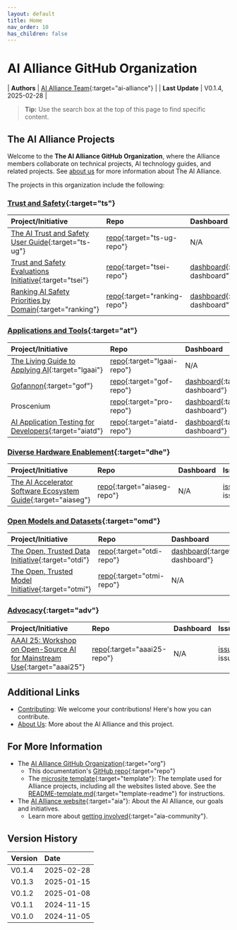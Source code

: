 ```yaml
---
layout: default
title: Home
nav_order: 10
has_children: false
---
```

<style>
  table {
    width: 100%;
  }
</style>

# AI Alliance GitHub Organization

| **Authors**     | [AI Alliance Team](https://thealliance.ai/){:target="ai-alliance"} |
| **Last Update** | V0.1.4, 2025-02-28 |


> **Tip:** Use the search box at the top of this page to find specific content.

## The AI Alliance Projects

Welcome to the **The AI Alliance GitHub Organization**, where the Alliance members collaborate on technical projects, AI technology guides, and related projects. See [about us]({{site.baseurl}}/about/) for more information about The AI Alliance.

The projects in this organization include the following:

### [Trust and Safety](https://thealliance.ai/focus-areas/trust-and-safety){:target="ts"}

| **Project/Initiative** | **Repo** | **Dashboard** | **Issues** |
| :--------------------- | :------- | :------------ | :--------- |
 | [The AI Trust and Safety User Guide](https://the-ai-alliance.github.io/trust-safety-user-guide/){:target="ts-ug"} | [repo](https://github.com/The-AI-Alliance/trust-safety-user-guide){:target="ts-ug-repo"} | N/A | [issues](https://github.com/The-AI-Alliance/trust-safety-evals/issues){:target="ts-ug-issues"} |
| [Trust and Safety Evaluations Initiative](https://the-ai-alliance.github.io/trust-safety-evals/){:target="tsei"} | [repo](https://github.com/The-AI-Alliance/trust-safety-evals){:target="tsei-repo"} | [dashboard](https://github.com/orgs/The-AI-Alliance/projects/23){:target="tsei-dashboard"} | [issues](https://github.com/The-AI-Alliance/trust-safety-evals/issues){:target="tsei-issues"} |
| [Ranking AI Safety Priorities by Domain](https://the-ai-alliance.github.io/ranking-safety-priorities/){:target="ranking"} | [repo](https://github.com/The-AI-Alliance/ranking-safety-priorities){:target="ranking-repo"} | [dashboard](https://github.com/orgs/The-AI-Alliance/projects/32){:target="ranking-dashboard"} | [issues](https://github.com/The-AI-Alliance/ranking-safety-priorities/issues){:target="ranking-issues"} |

### [Applications and Tools](https://thealliance.ai/focus-areas/applications-and-tools){:target="at"}

| **Project/Initiative** | **Repo** | **Dashboard** | **Issues** |
| :--------------------- | :------- | :------------ | :--------- |
| [The Living Guide to Applying AI](https://the-ai-alliance.github.io/applying-ai-guide/){:target="lgaai"} | [repo](https://github.com/The-AI-Alliance/applying-ai-guide/){:target="lgaai-repo"} | N/A | [issues](https://github.com/The-AI-Alliance/applying-ai-guide/issues){:target="lgaai-issues"} |
| [Gofannon](https://the-ai-alliance.github.io/gofannon/){:target="gof"} | [repo](https://github.com/The-AI-Alliance/gofannon/){:target="gof-repo"} | [dashboard](https://github.com/orgs/The-AI-Alliance/projects/34/views/2?filterQuery=repo%3A%22The-AI-Alliance%2Fgofannon%22){:target="gof-dashboard"} | [issues](https://github.com/The-AI-Alliance/gofannon/issues){:target="gof-issues"} |
| Proscenium | [repo](https://github.com/The-AI-Alliance/proscenium/){:target="pro-repo"} | [dashboard](https://github.com/orgs/The-AI-Alliance/projects/34/views/2?filterQuery=repo%3A%22The-AI-Alliance%2Fproscenium%22){:target="pro-dashboard"} | [issues](https://github.com/The-AI-Alliance/proscenium/issues){:target="pro-issues"} |
| [AI Application Testing for Developers](https://the-ai-alliance.github.io/ai-application-testing/){:target="aiatd"} | [repo](https://github.com/The-AI-Alliance/ai-application-testing/){:target="aiatd-repo"} | [dashboard](https://github.com/orgs/The-AI-Alliance/projects/31){:target="aiatd-dashboard"} | [issues](https://github.com/The-AI-Alliance/ai-application-testing/issues){:target="aiatd-issues"} |

### [Diverse Hardware Enablement](https://thealliance.ai/focus-areas/hardware-enablement){:target="dhe"} 

| **Project/Initiative** | **Repo** | **Dashboard** | **Issues** |
| :--------------------- | :------- | :------------ | :--------- |
| [The AI Accelerator Software Ecosystem Guide](https://the-ai-alliance.github.io/ai-accelerator-software-ecosystem-guide/){:target="aiaseg"} | [repo](https://github.com/The-AI-Alliance/ai-accelerator-software-ecosystem-guide){:target="aiaseg-repo"} | N/A | [issues](https://github.com/The-AI-Alliance/ai-accelerator-software-ecosystem-guide/issues){:target="aiaseg-issues"} |


### [Open Models and Datasets](https://thealliance.ai/focus-areas/foundation-models-datasets){:target="omd"} 

| **Project/Initiative** | **Repo** | **Dashboard** | **Issues** |
| :--------------------- | :------- | :------------ | :--------- |
| [The Open, Trusted Data Initiative](https://the-ai-alliance.github.io/open-trusted-data-initiative/){:target="otdi"} | [repo](https://github.com/The-AI-Alliance/open-trusted-data-initiative){:target="otdi-repo"} | [dashboard](https://github.com/orgs/The-AI-Alliance/projects/28){:target="otdi-dashboard"} | [issues](https://github.com/The-AI-Alliance/open-trusted-data-initiative/issues){:target="otdi-issues"} |
| [The Open, Trusted Model Initiative](https://the-ai-alliance.github.io/open-trusted-model-initiative/){:target="otmi"} | [repo](https://github.com/The-AI-Alliance/open-trusted-model-initiative){:target="otmi-repo"} | N/A | [issues](https://github.com/The-AI-Alliance/open-trusted-model-initiative/issues){:target="otmi-issues"} |

### [Advocacy](https://thealliance.ai/focus-areas/advocacy){:target="adv"}

| **Project/Initiative** | **Repo** | **Dashboard** | **Issues** |
| :--------------------- | :------- | :------------ | :--------- |
| [AAAI 25: Workshop on Open-Source AI for Mainstream Use](https://the-ai-alliance.github.io/AAAI-25-Workshop-on-Open-Source-AI-for-Mainstream-Use/){:target="aaai25"} | [repo](https://github.com/The-AI-Alliance/AAAI-25-Workshop-on-Open-Source-AI-for-Mainstream-Use){:target="aaai25-repo"} | N/A | [issues](https://github.com/The-AI-Alliance/AAAI-25-Workshop-on-Open-Source-AI-for-Mainstream-Use/issues){:target="aaai25-issues"} |

## Additional Links

* [Contributing]({{site.baseurl}}/contributing): We welcome your contributions! Here's how you can contribute.
* [About Us]({{site.baseurl}}/about): More about the AI Alliance and this project.

## For More Information

* The [AI Alliance GitHub Organization](https://github.com/The-AI-Alliance/){:target="org"}
  * This documentation's [GitHub repo](https://github.com/The-AI-Alliance/the-ai-alliance.github.io){:target="repo"}
  * The [microsite template](https://github.com/The-AI-Alliance/microsite-template){:target="template"}: The template used for Alliance projects, including all the websites listed above. See the [README-template.md](https://github.com/The-AI-Alliance/microsite-template/blob/main/README-template.md){:target="template-readme"} for instructions.
* The [AI Alliance website](https://thealliance.ai){:target="aia"}: About the AI Alliance, our goals and initiatives.
  * Learn more about [getting involved](https://thealliance.ai/community){:target="aia-community"}.


## Version History

| Version  | Date       |
| :------- | :--------- |
| V0.1.4   | 2025-02-28 |
| V0.1.3   | 2025-01-15 |
| V0.1.2   | 2025-01-08 |
| V0.1.1   | 2024-11-15 |
| V0.1.0   | 2024-11-05 |

<!-- 
Use the following construct to automatically show a table of
contents (ToC) for the child pages.
For this page, you already have a "manual" ToC in the bullet 
lists above.
-->
<!-- {:toc} -->
